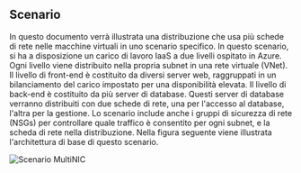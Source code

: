 ## <a name="scenario"></a>Scenario
In questo documento verrà illustrata una distribuzione che usa più schede di rete nelle macchine virtuali in uno scenario specifico. In questo scenario, si ha a disposizione un carico di lavoro IaaS a due livelli ospitato in Azure. Ogni livello viene distribuito nella propria subnet in una rete virtuale (VNet). Il livello di front-end è costituito da diversi server web, raggruppati in un bilanciamento del carico impostato per una disponibilità elevata. Il livello di back-end è costituito da più server di database. Questi server di database verranno distribuiti con due schede di rete, una per l'accesso al database, l'altra per la gestione. Lo scenario include anche i gruppi di sicurezza di rete (NSGs) per controllare quale traffico è consentito per ogni subnet, e la scheda di rete nella distribuzione. Nella figura seguente viene illustrata l'architettura di base di questo scenario.  

![Scenario MultiNIC](./media/virtual-network-deploy-multinic-scenario-include/Figure1.png)

